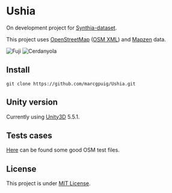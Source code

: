 # Ushia

On development project for [Synthia-dataset][synthia].

This project uses [OpenStreetMap][OpenStreetMap] ([OSM XML][OSMXML]) and [Mapzen][Mapzen] data.

![Fuji]
![Cerdanyola]

## Install
	git clone https://github.com/marcgpuig/Ushia.git

## Unity version
Currently using [Unity3D][unity] 5.5.1.

## Tests cases
[Here][test] can be found some good OSM test files.

## License
This project is under [MIT License][MIT].

[comment]: <> (Links)
[OpenStreetMap]:https://www.openstreetmap.org/
[OSMXML]:http://wiki.openstreetmap.org/wiki/OSM_XML
[Mapzen]:https://mapzen.com
[unity]:https://unity3d.com/
[synthia]:http://synthia-dataset.net/
[test]:https://github.com/osmcode/osm-testdata/tree/master/grid/data
[MIT]:https://opensource.org/licenses/MIT

[comment]: <> (Images)
[Cerdanyola]:http://i.imgur.com/uJ3VXq9.png
[Fuji]:http://imgur.com/t3KfRse.png
